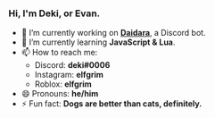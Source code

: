 ### Hi, I'm Deki, or Evan.
- 🔭 I’m currently working on **[Daidara](https://github.com/dekithewizard/Daida)**, a Discord bot.
- 🌱 I’m currently learning **JavaScript & Lua**.
- 📫 How to reach me: 
  + Discord: **deki#0006**
  + Instagram: **elfgrim**
  + Roblox: **elfgrim**
- 😄 Pronouns: **he/him**
- ⚡ Fun fact: **Dogs are better than cats, definitely.**
